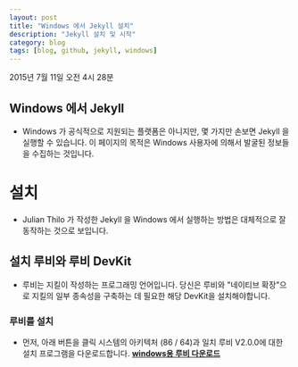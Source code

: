 ```yaml
---
layout: post
title: "Windows 에서 Jekyll 설치"
description: "Jekyll 설치 및 시작"
category: blog
tags: [blog, github, jekyll, windows]
---
```


<!-- <div id="toc"><p class="toc_title">목차</p></div> -->
2015년 7월 11일 오전 4시 28분
## Windows 에서 Jekyll
- Windows 가 공식적으로 지원되는 플랫폼은 아니지만, 몇 가지만 손보면 Jekyll 을 실행할 수 있습니다. 이 페이지의 목적은 Windows 사용자에 의해서 발굴된 정보들을 수집하는 것입니다.

# 설치
- Julian Thilo 가 작성한 Jekyll 을 Windows 에서 실행하는 방법은 대체적으로 잘 동작하는 것으로 보입니다.

## 설치 루비와 루비 DevKit
- 루비는 지킬이 작성하는 프로그래밍 언어입니다. 당신은 루비와 "네이티브 확장"으로 지킬의 일부 종속성을 구축하는 데 필요한 해당 DevKit을 설치해야합니다.

### 루비를 설치
- 먼저, 아래 버튼을 클릭 시스템의 아키텍처 (86 / 64)과 일치 루비 V2.0.0에 대한 설치 프로그램을 다운로드합니다.
**[windows용 루비 다운로드](http://rubyinstaller.org/downloads/)**


